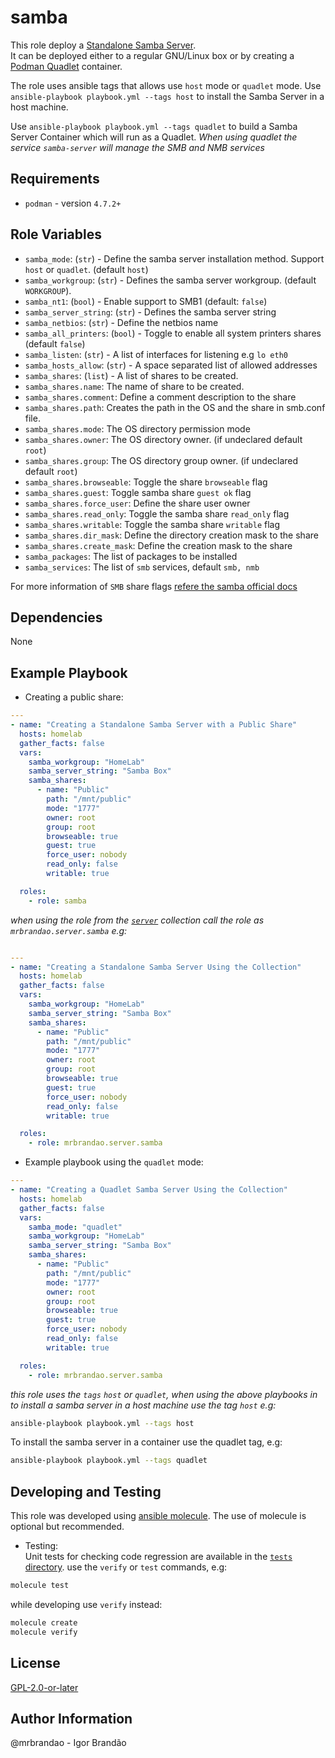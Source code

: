 samba
======

This role deploy a [Standalone Samba Server](https://wiki.samba.org/index.php/Setting_up_Samba_as_a_Standalone_Server).  
It can be deployed either to a regular GNU/Linux box or by creating a 
[Podman Quadlet](https://github.com/containers/quadlet) container.  

The role uses ansible tags that allows use `host` mode or `quadlet` mode.
Use `ansible-playbook playbook.yml --tags host` to install the Samba Server in a
host machine. 

Use `ansible-playbook playbook.yml --tags quadlet` to build a Samba Server
Container which will run as a Quadlet. _When using quadlet the service
`samba-server` will manage the SMB and NMB services_  

Requirements
------------

* `podman` - version `4.7.2+`  

Role Variables
--------------

* `samba_mode`: (`str`) - Define the samba server installation method. Support
  `host` or `quadlet`. (default `host`)  
* `samba_workgroup`: (`str`) - Defines the samba server workgroup. (default
  `WORKGROUP`).  
* `samba_nt1`: (`bool`) - Enable support to SMB1 (default: `false`)  
* `samba_server_string`: (`str`) - Defines the samba server string  
* `samba_netbios`: (`str`) - Define the netbios name  
* `samba_all_printers`: (`bool`) - Toggle to enable all system printers shares
  (default `false`)  
* `samba_listen`: (`str`) - A list of interfaces for listening e.g `lo eth0`  
* `samba_hosts_allow`: (`str`) - A space separated list of allowed addresses  
* `samba_shares`: (`list`) - A list of shares to be created.  
* `samba_shares.name`: The name of share to be created.  
* `samba_shares.comment`: Define a comment description to the share  
* `samba_shares.path`: Creates the path in the OS and the share in smb.conf
  file.  
* `samba_shares.mode`: The OS directory permission mode  
* `samba_shares.owner`: The OS directory owner. (if undeclared default `root`)  
* `samba_shares.group`: The OS directory group owner. (if undeclared default
  `root`)  
* `samba_shares.browseable`: Toggle the share `browseable` flag  
* `samba_shares.guest`: Toggle samba share `guest ok` flag  
* `samba_shares.force_user`: Define the share user owner  
* `samba_shares.read_only`: Toggle the samba share `read_only` flag  
* `samba_shares.writable`: Toggle the samba share `writable` flag
* `samba_shares.dir_mask`: Define the directory creation mask to the share  
* `samba_shares.create_mask`: Define the creation mask to the share  
* `samba_packages`: The list of packages to be installed  
* `samba_services`: The list of `smb` services, default `smb, nmb`  
  
For more information of `SMB` share flags [refere the samba official
docs](https://wiki.samba.org/index.php/Setting_up_Samba_as_a_Standalone_Server#Creating_the_Shared_Directories) 


Dependencies
------------

None

Example Playbook
----------------

* Creating a public share:  

```yaml
---
- name: "Creating a Standalone Samba Server with a Public Share"
  hosts: homelab
  gather_facts: false
  vars:
    samba_workgroup: "HomeLab"
    samba_server_string: "Samba Box"
    samba_shares:
      - name: "Public"
        path: "/mnt/public"
        mode: "1777"
        owner: root
        group: root
        browseable: true
        guest: true
        force_user: nobody
        read_only: false
        writable: true

  roles:
    - role: samba
```
_when using the role from the
[`server`](https://galaxy.ansible.com/ui/repo/published/mrbrandao/server/)
collection call the role as `mrbrandao.server.samba` e.g:_  

```yaml

---
- name: "Creating a Standalone Samba Server Using the Collection"
  hosts: homelab
  gather_facts: false
  vars:
    samba_workgroup: "HomeLab"
    samba_server_string: "Samba Box"
    samba_shares:
      - name: "Public"
        path: "/mnt/public"
        mode: "1777"
        owner: root
        group: root
        browseable: true
        guest: true
        force_user: nobody
        read_only: false
        writable: true

  roles:
    - role: mrbrandao.server.samba
```

* Example playbook using the `quadlet` mode:  

```yaml
---
- name: "Creating a Quadlet Samba Server Using the Collection"
  hosts: homelab
  gather_facts: false
  vars:
    samba_mode: "quadlet"
    samba_workgroup: "HomeLab"
    samba_server_string: "Samba Box"
    samba_shares:
      - name: "Public"
        path: "/mnt/public"
        mode: "1777"
        owner: root
        group: root
        browseable: true
        guest: true
        force_user: nobody
        read_only: false
        writable: true

  roles:
    - role: mrbrandao.server.samba

```

_this role uses the `tags` `host` or `quadlet`, when using the above playbooks
in to install a samba server in a host machine use the tag `host` e.g:_  

```bash
ansible-playbook playbook.yml --tags host
```

To install the samba server in a container use the quadlet tag, e.g:  

```bash
ansible-playbook playbook.yml --tags quadlet
```

Developing and Testing
----------------------

This role was developed using [ansible
molecule](https://ansible.readthedocs.io/projects/molecule/).
The use of molecule is optional but recommended.  
  
* Testing:  
Unit tests for checking code regression are available in the [`tests` directory](tests/).
use the `verify` or `test` commands, e.g:  

```bash
molecule test
```

while developing use `verify` instead:  

```bash
molecule create
molecule verify
```

License
-------

[GPL-2.0-or-later](https://spdx.org/licenses/GPL-2.0-or-later.html)

Author Information
------------------

@mrbrandao - Igor Brandão
